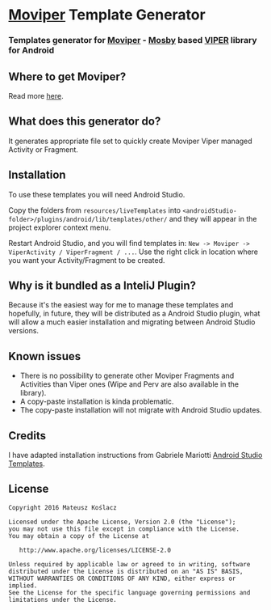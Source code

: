 # [Moviper](https://github.com/mkoslacz/Moviper) Template Generator

### Templates generator for [Moviper](https://github.com/mkoslacz/Moviper) - [Mosby](https://github.com/mkoslacz/Moviper) based [VIPER](https://www.objc.io/issues/13-architecture/viper/) library for Android

## Where to get Moviper?

Read more [here](https://github.com/mkoslacz/Moviper).

## What does this generator do?

It generates appropriate file set to quickly create Moviper Viper managed Activity or Fragment.

## Installation

To use these templates you will need Android Studio.

Copy the folders from `resources/liveTemplates` into `<androidStudio-folder>/plugins/android/lib/templates/other/` and they will appear in the project explorer context menu.

Restart Android Studio, and you will find templates in: `New -> Moviper -> ViperActivity / ViperFragment / ...`. Use the right click in location where you want your Activity/Fragment to be created.

## Why is it bundled as a InteliJ Plugin?

Because it's the easiest way for me to manage these templates and hopefully, in future, they will be distributed as a Android Studio plugin, what will allow a much easier installation and migrating between Android Studio versions.

## Known issues

- There is no possibility to generate other Moviper Fragments and Activities than Viper ones (Wipe and Perv are also available in the library).
- A copy-paste installation is kinda problematic.
- The copy-paste installation will not migrate with Android Studio updates.

## Credits

I have adapted installation instructions from Gabriele Mariotti [Android Studio Templates](https://github.com/gabrielemariotti/AndroidStudioTemplate).

## License
```
Copyright 2016 Mateusz Koślacz

Licensed under the Apache License, Version 2.0 (the "License");
you may not use this file except in compliance with the License.
You may obtain a copy of the License at

   http://www.apache.org/licenses/LICENSE-2.0

Unless required by applicable law or agreed to in writing, software
distributed under the License is distributed on an "AS IS" BASIS,
WITHOUT WARRANTIES OR CONDITIONS OF ANY KIND, either express or implied.
See the License for the specific language governing permissions and
limitations under the License.
```